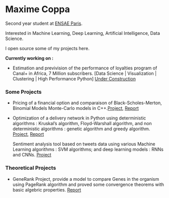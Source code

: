 # Maxime Coppa 

Second year student at [ENSAE Paris](https://www.ensae.fr/en).

Interested in Machine Learning, Deep Learning, Artificial Intelligence, Data Science.

I open source some of my projects here.

__Currently working on :__

- Estimation and previvision of the performance of loyalties program of Canal+ in Africa, 7 Million subscribers.  [Data Science | Visualization | Clustering | High Performance Python] [Under Construction](https://github.com/Statapp-CANAL/Statapp-CANAL)




### Some Projects

- Pricing of a financial option and comparaison of Black-Scholes-Merton, Binomial Models Monte-Carlo models  in C++.[Project](https://github.com/MaxCoppa/Option-pricing-project), [Report](https://github.com/MaxCoppa/Option-pricing-project/blob/main/C%2B%2B%20project%20report.pdf)

- Optimization of a delivery network in Python using deterministic algorithms : Kruskal’s algorithm, Floyd-Warshall algorithm, and non deterministic algorithms : genetic algorithm and greedy algorithm. [Project](https://github.com/MaxCoppa/Transportation-network-project), [Report]()

   Sentiment analysis tool based on tweets data using various Machine Learning algorithms :  SVM algorithms; and deep learning models : 
RNNs and  CNNs. [Project]()

### Theoretical Projects 

- GeneRank Project, provide a model to compare Genes in the organism using PageRank algorithm and proved some convergence theorems with basic algebric properties. [Report]()
